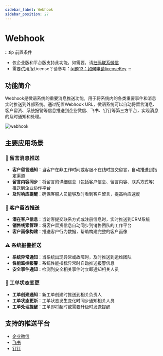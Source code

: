 ```yaml
---
sidebar_label: Webhook
sidebar_position: 27
---
```


# Webhook

:::tip 前置条件

- 仅企业版和平台版支持此功能，如需要，请[扫码联系微信](/img/wechat.png)
- 需要试用版License？请参考：[问题13：如何申请licenseKey](/docs/faq#问题13如何申请licensekey)
:::

## 功能简介

Webhook是微语系统的重要消息推送功能，用于将系统内的各类重要事件和消息实时推送到外部系统。通过配置Webhook URL，微语系统可以自动将留言消息、客户留资、系统报警等信息推送到企业微信、飞书、钉钉等第三方平台，实现消息的及时通知和处理。

![webhook](/img/develop/admin/webhook.png)

## 主要应用场景

### 📝 留言消息推送

- **客户留言通知**：当客户在非工作时间或客服不在线时提交留言，自动推送到指定渠道
- **留言内容同步**：将留言的详细信息（包括客户信息、留言内容、联系方式等）推送到企业协作平台
- **及时响应提醒**：确保客服人员能够及时看到客户留言，提高响应速度

### 👤 客户留资推送

- **潜在客户信息**：当访客提交联系方式或注册信息时，实时推送到CRM系统
- **销售线索管理**：将客户留资信息自动同步到销售团队的工作平台
- **客户画像构建**：推送客户行为数据，帮助构建完整的客户画像

### ⚠️ 系统报警推送

- **系统异常通知**：当系统出现异常或故障时，及时推送到运维团队
- **性能监控报警**：系统性能指标异常时自动推送报警信息
- **安全事件通知**：检测到安全相关事件时立即通知相关人员

### 🎫 工单状态变更

- **工单创建通知**：新工单创建时推送到相关负责人
- **工单状态更新**：工单状态发生变化时同步通知相关人员
- **工单处理提醒**：工单即将超时或需要升级时发送提醒

## 支持的推送平台

- [企业微信](../channel/wechat_work_group_robot.md)
- [飞书](../channel/feishu.md)
- [钉钉](../channel/dingtalk.md)

<!-- ### 其他平台

- **Slack**：支持Slack Webhook集成
- **Discord**：支持Discord Webhook集成
- **自定义API**：支持推送到自定义的API接口 -->
